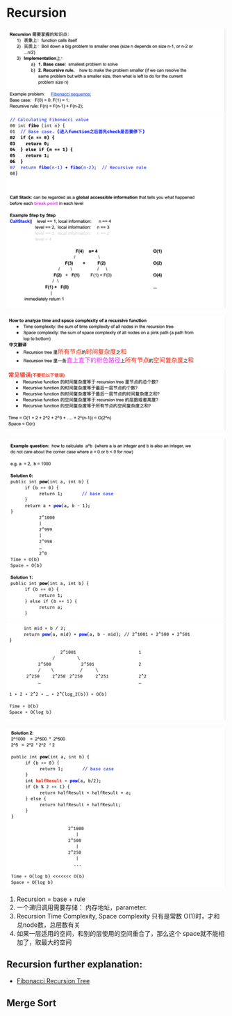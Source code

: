 # Recursion

![](img/2020-05-02-01-58-44.png)
![](img/2020-05-02-01-59-08.png)

![](img/2020-05-02-02-04-33.png)
![](img/2020-05-02-02-04-59.png)

![](img/2020-05-05-17-00-11.png)
![](img/2020-05-05-17-02-20.png)

![](img/2020-05-05-17-04-38.png)


1. Recursion = base + rule
2. 一个递归调用需要存储： 内存地址，parameter.
3. Recursion Time Complexity, Space complexity 只有是常数 O(1)时，才和总node数，总层数有关
4. 如果一层适用的空间，和别的层使用的空间重合了，那么这个 space就不能相加了，取最大的空间


## Recursion further explanation:

- [Fibonacci Recursion Tree](https://novemberfall.github.io/Algorithm-FullStack/csBasic/recursion.html)


## Merge Sort

